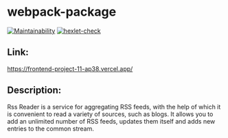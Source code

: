 # webpack-package
[![Maintainability](https://api.codeclimate.com/v1/badges/3c9a4f47edb4d16bb744/maintainability)](https://codeclimate.com/github/kpako3rbp/frontend-project-11/maintainability)
[![hexlet-check](https://github.com/kpako3rbp/frontend-project-11/actions/workflows/hexlet-check.yml/badge.svg)](https://github.com/kpako3rbp/frontend-project-11/actions/workflows/hexlet-check.yml)

## Link:

https://frontend-project-11-ap38.vercel.app/

## Description:

Rss Reader is a service for aggregating RSS feeds, with the help of which it is convenient to read a variety of sources, such as blogs. It allows you to add an unlimited number of RSS feeds, updates them itself and adds new entries to the common stream.
